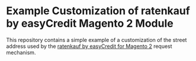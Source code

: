 # Example Customization of ratenkauf by easyCredit Magento 2 Module

This repository contains a simple example of a customization of the street address used by the [ratenkauf by easyCredit for Magento 2](https://github.com/teambank/ratenkaufbyeasycredit-plugin-magento-2) request mechanism.

